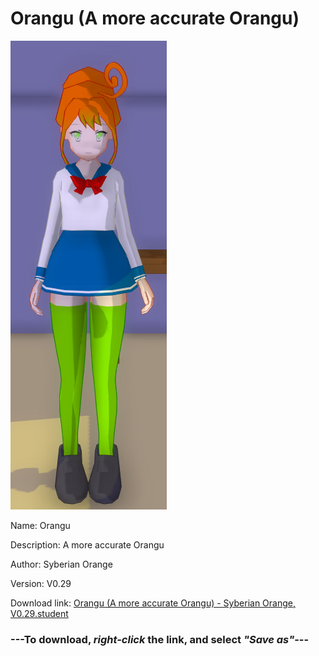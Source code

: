 # Orangu (A more accurate Orangu)

<img src = "https://raw.githubusercontent.com/Arbiter1223/Daigaku-Gurashi-Custom-Students/master/Students/Files/Orangu%20(A%20more%20accurate%20Orangu).png">

Name: Orangu

Description: A more accurate Orangu

Author: Syberian Orange

Version: V0.29

Download link: <a href="https://raw.githubusercontent.com/Arbiter1223/Daigaku-Gurashi-Custom-Students/master/Students/Files/Orangu%20(A%20more%20accurate%20Orangu)%20-%20Syberian%20Orange%2C%20V0.29.student">Orangu (A more accurate Orangu) - Syberian Orange, V0.29.student</a>

### ---**To download, _right-click_ the link, and select _"Save as"_**---
